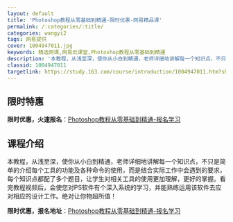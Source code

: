 ```yaml
---
layout: default
title: 'Photoshop教程从零基础到精通-限时优惠-网易精品课'
permalink: /:categories/:title/
categories: wangyi2
tags: 网易提供
cover: 1004947011.jpg
keywords: 精选网课,网易云课堂,Photoshop教程从零基础到精通
description: '本教程，从浅至深，使你从小白到精通，老师详细地讲解每一个知识点，不只是简单的介绍每个工具的功能及各种命令的使用，而是结合'
classid: 1004947011
targetlink: https://study.163.com/course/introduction/1004947011.htm?share=1&shareId=1025206652&utm_campaign=share&utm_medium=iphoneShare&utm_source=&utm_u=1025206652
---
```


## 限时特惠

**限时优惠，火速报名**：[Photoshop教程从零基础到精通-报名学习](https://study.163.com/course/introduction/1004947011.htm?share=1&shareId=1025206652&utm_campaign=share&utm_medium=iphoneShare&utm_source=&utm_u=1025206652)

## 课程介绍

本教程，从浅至深，使你从小白到精通，老师详细地讲解每一个知识点，不只是简单的介绍每个工具的功能及各种命令的使用，而是结合实际工作中会遇到的要求，每个知识点都配了多个题目，让学生对相关工具的使用更加理解，更好的掌握。看完教程视频后，会使您对PS软件有个深入系统的学习，并能熟练运用该软件去应对相应的设计工作。绝对让你物超所值！

**限时优惠，报名地址**：[Photoshop教程从零基础到精通-报名学习](https://study.163.com/course/introduction/1004947011.htm?share=1&shareId=1025206652&utm_campaign=share&utm_medium=iphoneShare&utm_source=&utm_u=1025206652)

